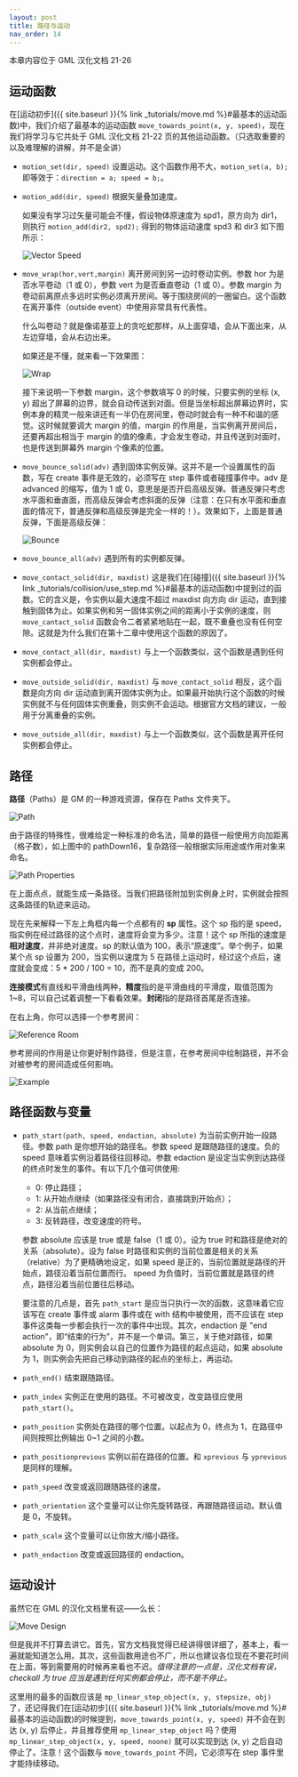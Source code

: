 ```yaml
---
layout: post
title: 路径与运动
nav_order: 14
---
```


本章内容位于 GML 汉化文档 21-26

## 运动函数

在[运动初步]({{ site.baseurl }}{% link _tutorials/move.md %}#最基本的运动函数)中，我们介绍了最基本的运动函数 `move_towards_point(x, y, speed)`，现在我们将学习与它共处于 GML 汉化文档 21-22 页的其他运动函数。（只选取重要的以及难理解的讲解，并不是全讲）

* `motion_set(dir, speed)` 设置运动。这个函数作用不大，`motion_set(a, b);` 即等效于：`direction = a; speed = b;`。
* `motion_add(dir, speed)` 根据矢量叠加速度。

  如果没有学习过矢量可能会不懂，假设物体原速度为 spd1，原方向为 dir1，则执行 `motion_add(dir2, spd2);` 得到的物体运动速度 spd3 和 dir3 如下图所示：

  ![Vector Speed](/assets/images/path_move/vector_speed.jpg)

* `move_wrap(hor,vert,margin)` 离开房间到另一边时卷动实例。参数 hor 为是否水平卷动（1 或 0），参数 vert 为是否垂直卷动（1 或 0）。参数 margin 为卷动前离原点多远时实例必须离开房间。等于围绕房间的一圈留白。这个函数在离开事件（outside event）中使用非常具有代表性。

  什么叫卷动？就是像诺基亚上的贪吃蛇那样，从上面穿墙，会从下面出来，从左边穿墙，会从右边出来。

  如果还是不懂，就来看一下效果图：

  ![Wrap](/assets/images/path_move/wrap.gif)

  接下来说明一下参数 margin，这个参数填写 0 的时候，只要实例的坐标 (x, y) 超出了屏幕的边界，就会自动传送到对面。但是当坐标超出屏幕边界时，实例本身的精灵一般来讲还有一半仍在房间里，卷动时就会有一种不和谐的感觉。这时候就要调大 margin 的值，margin 的作用是，当实例离开房间后，还要再超出相当于 margin 的值的像素，才会发生卷动，并且传送到对面时，也是传送到屏幕外 margin 个像素的位置。

* `move_bounce_solid(adv)` 遇到固体实例反弹。这并不是一个设置属性的函数，写在 create 事件是无效的，必须写在 step 事件或者碰撞事件中。adv 是 advanced 的缩写，值为 1 或 0，意思是是否开启高级反弹。普通反弹只考虑水平面和垂直面，而高级反弹会考虑斜面的反弹（注意：在只有水平面和垂直面的情况下，普通反弹和高级反弹是完全一样的！）。效果如下，上面是普通反弹，下面是高级反弹：

  ![Bounce](/assets/images/path_move/bounce.gif)

* `move_bounce_all(adv)` 遇到所有的实例都反弹。
* `move_contact_solid(dir, maxdist)` 这是我们在[碰撞]({{ site.baseurl }}{% link _tutorials/collision/use_step.md %}#最基本的运动函数)中提到过的函数。它的含义是，令实例以最大速度不超过 maxdist 向方向 dir 运动，直到接触到固体为止。如果实例和另一固体实例之间的距离小于实例的速度，则 `move_cantact_solid` 函数会令二者紧紧地贴在一起，既不重叠也没有任何空隙。这就是为什么我们在第十二章中使用这个函数的原因了。
* `move_contact_all(dir, maxdist)` 与上一个函数类似，这个函数是遇到任何实例都会停止。
* `move_outside_solid(dir, maxdist)` 与 `move_contact_solid` 相反，这个函数是向方向 dir 运动直到离开固体实例为止。如果最开始执行这个函数的时候实例就不与任何固体实例重叠，则实例不会运动。根据官方文档的建议，一般用于分离重叠的实例。
* `move_outside_all(dir, maxdist)` 与上一个函数类似，这个函数是离开任何实例都会停止。

## 路径

**路径**（Paths）是 GM 的一种游戏资源，保存在 Paths 文件夹下。

![Path](/assets/images/path_move/path.png)

由于路径的特殊性，很难给定一种标准的命名法，简单的路径一般使用方向加距离（格子数），如上图中的 pathDown16，复杂路径一般根据实际用途或作用对象来命名。

![Path Properties](/assets/images/path_move/path_properties.png)

在上面点点，就能生成一条路径。当我们把路径附加到实例身上时，实例就会按照这条路径的轨迹来运动。

现在先来解释一下左上角框内每一个点都有的 **sp** 属性。这个 sp 指的是 speed，指实例在经过路径的这个点时，速度将会变为多少。注意！这个 sp 所指的速度是**相对速度**，并非绝对速度。sp 的默认值为 100，表示“原速度”。举个例子，如果某个点 sp 设置为 200，当实例以速度为 5 在路径上运动时，经过这个点后，速度就会变成：5 * 200 / 100 = 10，而不是真的变成 200。

**连接模式**有直线和平滑曲线两种，**精度**指的是平滑曲线的平滑度，取值范围为 1~8，可以自己试着调整一下看看效果。**封闭**指的是路径首尾是否连接。

在右上角，你可以选择一个参考房间：

![Reference Room](/assets/images/path_move/reference_room.png)

参考房间的作用是让你更好制作路径，但是注意，在参考房间中绘制路径，并不会对被参考的房间造成任何影响。

![Example](/assets/images/path_move/example.png)

## 路径函数与变量

* `path_start(path, speed, endaction, absolute)` 为当前实例开始一段路径。参数 path 是你想开始的路径名。参数 speed 是跟随路径的速度。负的 speed 意味着实例沿着路径往回移动。参数 edaction 是设定当实例到达路径的终点时发生的事件。有以下几个值可供使用:

  * 0: 停止路径；
  * 1: 从开始点继续（如果路径没有闭合，直接跳到开始点）；
  * 2: 从当前点继续；
  * 3: 反转路径，改变速度的符号。

  参数 absolute 应该是 true 或是 false（1 或 0）。设为 true 时和路径是绝对的关系（absolute）。设为 false 时路径和实例的当前位置是相关的关系（relative）为了更精确地设定，如果 speed 是正的，当前位置就是路径的开始点，路径沿着当前位置而行。 speed 为负值时，当前位置就是路径的终点，路径沿着当前位置往后移动。

  要注意的几点是，首先 `path_start` 是应当只执行一次的函数，这意味着它应该写在 create 事件或 alarm 事件或在 with 结构中被使用，而不应该在 step 事件这类每一步都会执行一次的事件中出现。其次，endaction 是 "end action"，即“结束的行为”，并不是一个单词。第三，关于绝对路径，如果 absolute 为 0，则实例会以自己的位置作为路径的起点运动，如果 absolute 为 1，则实例会先把自己移动到路径的起点的坐标上，再运动。

* `path_end()` 结束跟随路径。
* `path_index` 实例正在使用的路径。不可被改变，改变路径应使用 `path_start()`。
* `path_position` 实例处在路径的哪个位置。以起点为 0，终点为 1，在路径中间则按照比例输出 0~1 之间的小数。
* `path_positionprevious` 实例以前在路径的位置。和 `xprevious` 与 `yprevious` 是同样的理解。
* `path_speed` 改变或返回跟随路径的速度。
* `path_orientation` 这个变量可以让你先旋转路径，再跟随路径运动。默认值是 0，不旋转。
* `path_scale` 这个变量可以让你放大/缩小路径。
* `path_endaction` 改变或返回路径的 endaction。

## 运动设计

虽然它在 GML 的汉化文档里有这——么长：

![Move Design](/assets/images/path_move/move_design.png)

但是我并不打算去讲它。首先，官方文档我觉得已经讲得很详细了，基本上，看一遍就能知道怎么用。其次，这些函数用途也不广，所以也建议各位现在不要花时间在上面，等到需要用的时候再来看也不迟。*值得注意的一点是，汉化文档有误，checkall 为 true 应当是遇到任何实例都会停止，而不是不停止。*

这里用的最多的函数应该是 `mp_linear_step_object(x, y, stepsize, obj)` 了，还记得我们在[运动初步]({{ site.baseurl }}{% link _tutorials/move.md %}#最基本的运动函数)的时候提到，`move_towards_point(x, y, speed)` 并不会在到达 (x, y) 后停止，并且推荐使用 `mp_linear_step_object` 吗？使用 `mp_linear_step_object(x, y, speed, noone)` 就可以实现到达 (x, y) 之后自动停止了。注意！这个函数与 `move_towards_point` 不同，它必须写在 step 事件里才能持续移动。
